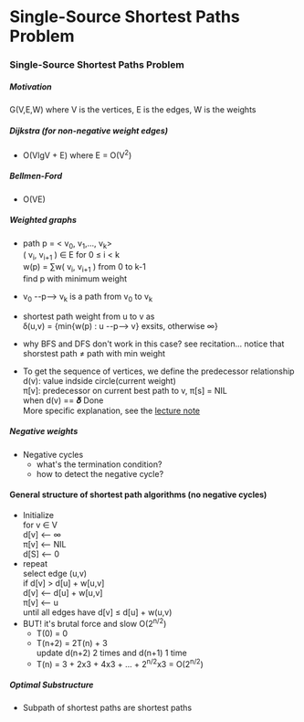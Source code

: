 # Single-Source Shortest Paths Problem

### Single-Source Shortest Paths Problem

##### Motivation

G(V,E,W)   where V is the vertices, E is the edges, W is the weights

##### Dijkstra (for non-negative weight edges)

- O(VlgV + E) where E = O(V<sup>2</sup>)

##### Bellmen-Ford

- O(VE)

##### Weighted graphs

- path p = < v<sub>0</sub>,  v<sub>1</sub>,...,  v<sub>k</sub>>  
  ( v<sub>i</sub>,  v<sub>i+1</sub> ) ∈ E for 0 ≤ i < k  
  w(p) = ∑w( v<sub>i</sub>,  v<sub>i+1</sub> ) from 0 to k-1  
  find p with minimum weight

- v<sub>0</sub> --p--> v<sub>k</sub> is a path from v<sub>0</sub> to  v<sub>k</sub> 

- shortest path weight from u to v as  
  ẟ(u,v) = {min{w(p) : u --p--> v} exsits, otherwise ∞}
- why BFS and DFS don't work in this case? see recitation... notice that shorstest path ≠ path with min weight
- To get the sequence of vertices, we define the predecessor relationship  
  d(v): value indside circle(current weight)  
  π[v]: predecessor on current best path to v, π[s] = NIL  
  when d(v) == 𝜹   Done  
  More specific explanation, see the [lecture note](https://ocw.mit.edu/courses/electrical-engineering-and-computer-science/6-006-introduction-to-algorithms-fall-2011/lecture-videos/MIT6_006F11_lec15.pdf)

##### Negative weights

- Negative cycles
  - what's the termination condition?
  - how to detect the negative cycle?

#### General structure of shortest path algorithms (no negative cycles)

- Initialize  
  for v ∈ V  
  d[v] <-- ∞    
  π[v] <-- NIL  
  d[S] <-- 0  
- repeat  
  select edge (u,v)  
  if d[v] > d[u] + w[u,v]  
  d[v] <-- d[u] + w[u,v]  
  π[v] <-- u  
  until all edges have d[v] ≤ d[u] + w(u,v)
- BUT! it's brutal force and slow O(2<sup>n/2</sup>)
  - T(0) = 0
  - T(n+2) = 2T(n) + 3  
    update d(n+2) 2 times and d(n+1) 1 time
  - T(n) = 3 + 2x3 + 4x3 + ... + 2<sup>n/2</sup>x3 = O(2<sup>n/2</sup>) 

##### Optimal Substructure

- Subpath of shortest paths are shortest paths


